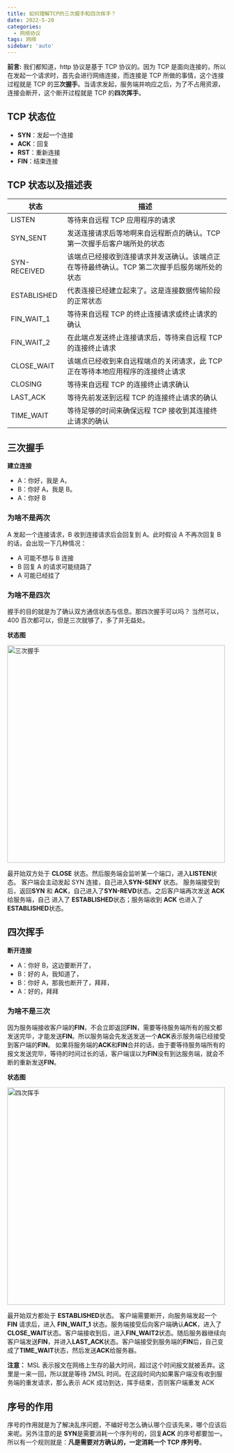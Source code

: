 ```yaml
---
title: 如何理解TCP的三次握手和四次挥手？
date: 2022-5-20
categories:
  - 网络协议
tags: 网络
sidebar: 'auto'
---
```


**前言:**
我们都知道，http 协议是基于 TCP 协议的。因为 TCP 是面向连接的，所以在发起一个请求时，首先会进行网络连接，而连接是 TCP 所做的事情，这个连接过程就是 TCP 的**三次握手**。当请求发起，服务端并响应之后，为了不占用资源，连接会断开，这个断开过程就是 TCP 的**四次挥手**。

## TCP 状态位

- **SYN**：发起一个连接
- **ACK**：回复
- **RST**：重新连接
- **FIN**：结束连接

## TCP 状态以及描述表

| 状态         | 描述                                                                                         |
| ------------ | -------------------------------------------------------------------------------------------- |
| LISTEN       | 等待来自远程 TCP 应用程序的请求                                                              |
| SYN_SENT     | 发送连接请求后等地啊来自远程断点的确认。TCP 第一次握手后客户端所处的状态                     |
| SYN-RECEIVED | 该端点已经接收到连接请求并发送确认。该端点正在等待最终确认。TCP 第二次握手后服务端所处的状态 |
| ESTABLISHED  | 代表连接已经建立起来了。这是连接数据传输阶段的正常状态                                       |
| FIN_WAIT_1   | 等待来自远程 TCP 的终止连接请求或终止请求的确认                                              |
| FIN_WAIT_2   | 在此端点发送终止连接请求后，等待来自远程 TCP 的连接终止请求                                  |
| CLOSE_WAIT   | 该端点已经收到来自远程端点的关闭请求，此 TCP 正在等待本地应用程序的连接终止请求              |
| CLOSING      | 等待来自远程 TCP 的连接终止请求确认                                                          |
| LAST_ACK     | 等待先前发送到远程 TCP 的连接终止请求的确认                                                  |
| TIME_WAIT    | 等待足够的时间来确保远程 TCP 接收到其连接终止请求的确认                                      |

## 三次握手

**建立连接**

- A：你好，我是 A，
- B：你好 A，我是 B。
- A：你好 B

### 为啥不是两次

A 发起一个连接请求，B 收到连接请求后会回复到 A。此时假设 A 不再次回复 B 的话，会出现一下几种情况：

- A 可能不想与 B 连接
- B 回复 A 的请求可能绕路了
- A 可能已经挂了

### 为啥不是四次

握手的目的就是为了确认双方通信状态与信息。那四次握手可以吗？
当然可以，400 百次都可以，但是三次就够了，多了并无益处。

**状态图**

<img :src="$withBase('/img/network/三次握手.jpg')" width="500px" alt="三次握手" />

最开始双方处于 **CLOSE** 状态。然后服务端会监听某一个端口，进入**LISTEN**状态。 客户端会主动发起 SYN 连接，自己进入**SYN-SENY** 状态。
服务端接受到后，返回**SYN** 和 **ACK**，自己进入了**SYN-REVD**状态。之后客户端再次发送 **ACK** 给服务端，自己 进入了 **ESTABLISHED**状态；服务端收到 **ACK** 也进入了 **ESTABLISHED**状态。

## 四次挥手

**断开连接**

- A：你好 B，这边要断开了，
- B：好的 A，我知道了，
- B：你好 A，那我也断开了，拜拜，
- A：好的，拜拜

### 为啥不是三次

因为服务端接收客户端的**FIN**，不会立即返回**FIN**，需要等待服务端所有的报文都发送完毕，才能发送**FIN**。所以服务端会先发送发送一个**ACK**表示服务端已经接受到客户端的**FIN**。
如果将服务端的**ACK**和**FIN**合并的话，由于要等待服务端所有的报文发送完毕，等待的时间过长的话，客户端误以为**FIN**没有到达服务端，就会不断的重新发送**FIN**。

**状态图**

<img :src="$withBase('/img/network/四次挥手.jpg')" width="500px" alt="四次挥手" />

最开始双方都处于 **ESTABLISHED**状态。 客户端需要断开，向服务端发起一个 **FIN** 请求后，进入 **FIN_WAIT_1** 状态。服务端接受后向客户端确认**ACK**，进入了**CLOSE_WAIT**状态。客户端接收到后，进入**FIN_WAIT2**状态。随后服务器继续向客户端发送**FIN**，并进入**LAST_ACK**状态。客户端接受到服务端的**FIN**后，自己变成了**TIME_WAIT**状态，然后发送**ACK**给服务器。

**注意：** MSL 表示报文在网络上生存的最大时间，超过这个时间报文就被丢弃。这里是一来一回，所以就是等待 2MSL 时间。在这段时间内如果客户端没有收到服务端的重发请求，那么表示 ACK 成功到达，挥手结束，否则客户端重发 ACK

## 序号的作用

序号的作用就是为了解决乱序问题，不编好号怎么确认哪个应该先来，哪个应该后来呢。另外注意的是 **SYN**是需要消耗一个序列号的，回复**ACK** 的序号都要加一。所以有一个规则就是：**凡是需要对方确认的，一定消耗一个 TCP 序列号**。
